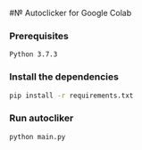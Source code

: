 #№ Autoclicker for Google Colab

### Prerequisites
```
Python 3.7.3
```

### Install the dependencies

```bash
pip install -r requirements.txt
```

### Run autocliker

```
python main.py
```

